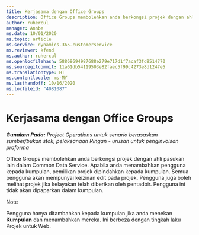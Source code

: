 ```yaml
---
title: Kerjasama dengan Office Groups
description: Office Groups membolehkan anda berkongsi projek dengan ahli pasukan lain dalam Common Data Service.
author: ruhercul
manager: Annbe
ms.date: 10/01/2020
ms.topic: article
ms.service: dynamics-365-customerservice
ms.reviewer: kfend
ms.author: ruhercul
ms.openlocfilehash: 58868694987688e279e717d1f7acaf3fd9514770
ms.sourcegitcommit: 11a61db54119503e82faec5f99c4273e8d1247e5
ms.translationtype: HT
ms.contentlocale: ms-MY
ms.lasthandoff: 10/16/2020
ms.locfileid: "4081087"
---
```

# <a name="collaboration-with-office-groups"></a>Kerjasama dengan Office Groups

_**Gunakan Pada:** Project Operations untuk senario berasaskan sumber/bukan stok, pelaksanaan Ringan - urusan untuk penginvoisan proforma_

Office Groups membolehkan anda berkongsi projek dengan ahli pasukan lain dalam Common Data Service. Apabila anda menambahkan pengguna kepada kumpulan, pemilikan projek dipindahkan kepada kumpulan. Semua pengguna akan mempunyai keizinan edit pada projek. Pengguna juga boleh melihat projek jika kelayakan telah diberikan oleh pentadbir. Pengguna ini tidak akan dipaparkan dalam kumpulan.

> [!NOTE] 
> Pengguna hanya ditambahkan kepada kumpulan jika anda menekan **Kumpulan** dan menambahkan mereka. Ini berbeza dengan tingkah laku Projek untuk Web. 

